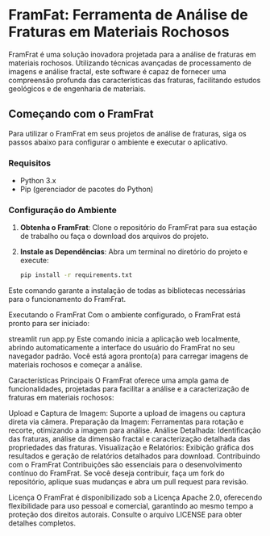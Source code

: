 # FramFat: Ferramenta de Análise de Fraturas em Materiais Rochosos

FramFrat é uma solução inovadora projetada para a análise de fraturas em materiais rochosos. Utilizando técnicas avançadas de processamento de imagens e análise fractal, este software é capaz de fornecer uma compreensão profunda das características das fraturas, facilitando estudos geológicos e de engenharia de materiais.

## Começando com o FramFrat

Para utilizar o FramFrat em seus projetos de análise de fraturas, siga os passos abaixo para configurar o ambiente e executar o aplicativo.

### Requisitos

- Python 3.x
- Pip (gerenciador de pacotes do Python)

### Configuração do Ambiente

1. **Obtenha o FramFrat**: Clone o repositório do FramFrat para sua estação de trabalho ou faça o download dos arquivos do projeto.

2. **Instale as Dependências**: Abra um terminal no diretório do projeto e execute:

   ```bash
   pip install -r requirements.txt
Este comando garante a instalação de todas as bibliotecas necessárias para o funcionamento do FramFrat.

Executando o FramFrat
Com o ambiente configurado, o FramFrat está pronto para ser iniciado:

streamlit run app.py
Este comando inicia a aplicação web localmente, abrindo automaticamente a interface do usuário do FramFrat no seu navegador padrão. Você está agora pronto(a) para carregar imagens de materiais rochosos e começar a análise.

Características Principais
O FramFrat oferece uma ampla gama de funcionalidades, projetadas para facilitar a análise e a caracterização de fraturas em materiais rochosos:

Upload e Captura de Imagem: Suporte a upload de imagens ou captura direta via câmera.
Preparação da Imagem: Ferramentas para rotação e recorte, otimizando a imagem para análise.
Análise Detalhada: Identificação das fraturas, análise da dimensão fractal e caracterização detalhada das propriedades das fraturas.
Visualização e Relatórios: Exibição gráfica dos resultados e geração de relatórios detalhados para download.
Contribuindo com o FramFrat
Contribuições são essenciais para o desenvolvimento contínuo do FramFrat. Se você deseja contribuir, faça um fork do repositório, aplique suas mudanças e abra um pull request para revisão.

Licença
O FramFrat é disponibilizado sob a Licença Apache 2.0, oferecendo flexibilidade para uso pessoal e comercial, garantindo ao mesmo tempo a proteção dos direitos autorais. Consulte o arquivo LICENSE para obter detalhes completos.
